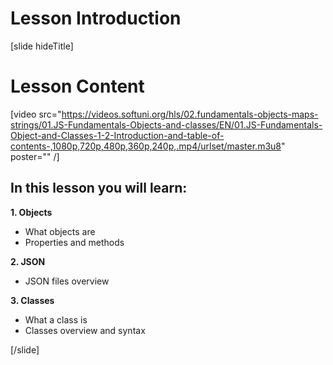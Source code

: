 # Lesson Introduction
[slide hideTitle]

# Lesson Content

[video src="https://videos.softuni.org/hls/02.fundamentals-objects-maps-strings/01.JS-Fundamentals-Objects-and-classes/EN/01.JS-Fundamentals-Object-and-Classes-1-2-Introduction-and-table-of-contents-,1080p,720p,480p,360p,240p,.mp4/urlset/master.m3u8" poster="" /]


## In this lesson you will learn:

**1. Objects**
- What objects are
- Properties and methods

**2. JSON**
- JSON files overview

**3. Classes**
- What a class is
- Classes overview and syntax

[/slide]

